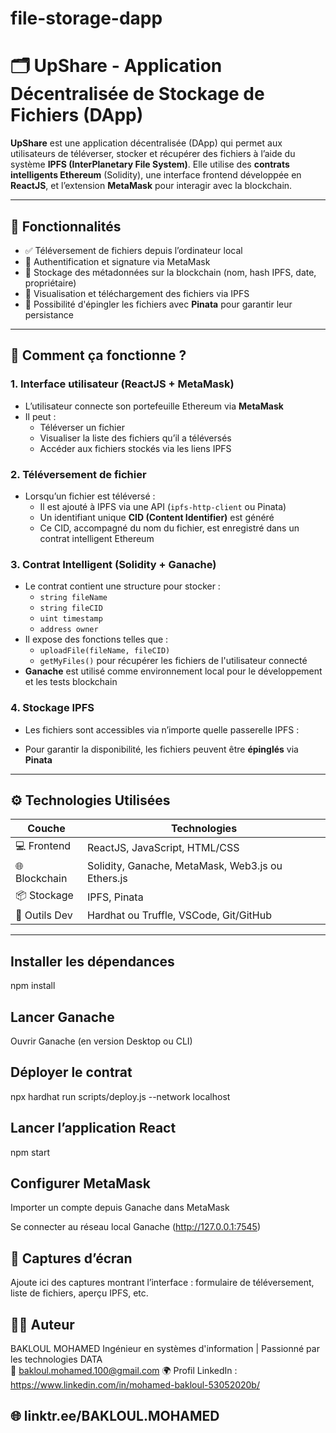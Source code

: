 # file-storage-dapp
# 🗂️ UpShare - Application Décentralisée de Stockage de Fichiers (DApp)

**UpShare** est une application décentralisée (DApp) qui permet aux utilisateurs de téléverser, stocker et récupérer des fichiers à l’aide du système **IPFS (InterPlanetary File System)**. Elle utilise des **contrats intelligents Ethereum** (Solidity), une interface frontend développée en **ReactJS**, et l’extension **MetaMask** pour interagir avec la blockchain.

---

## 🚀 Fonctionnalités

- ✅ Téléversement de fichiers depuis l’ordinateur local
- 🔐 Authentification et signature via MetaMask
- 📝 Stockage des métadonnées sur la blockchain (nom, hash IPFS, date, propriétaire)
- 📁 Visualisation et téléchargement des fichiers via IPFS
- 📌 Possibilité d'épingler les fichiers avec **Pinata** pour garantir leur persistance

---

## 🧠 Comment ça fonctionne ?

### 1. **Interface utilisateur (ReactJS + MetaMask)**

- L’utilisateur connecte son portefeuille Ethereum via **MetaMask**
- Il peut :
  - Téléverser un fichier
  - Visualiser la liste des fichiers qu’il a téléversés
  - Accéder aux fichiers stockés via les liens IPFS

### 2. **Téléversement de fichier**

- Lorsqu’un fichier est téléversé :
  - Il est ajouté à IPFS via une API (`ipfs-http-client` ou Pinata)
  - Un identifiant unique **CID (Content Identifier)** est généré
  - Ce CID, accompagné du nom du fichier, est enregistré dans un contrat intelligent Ethereum

### 3. **Contrat Intelligent (Solidity + Ganache)**

- Le contrat contient une structure pour stocker :
  - `string fileName`
  - `string fileCID`
  - `uint timestamp`
  - `address owner`
- Il expose des fonctions telles que :
  - `uploadFile(fileName, fileCID)`
  - `getMyFiles()` pour récupérer les fichiers de l'utilisateur connecté
- **Ganache** est utilisé comme environnement local pour le développement et les tests blockchain

### 4. **Stockage IPFS**

- Les fichiers sont accessibles via n’importe quelle passerelle IPFS :


- Pour garantir la disponibilité, les fichiers peuvent être **épinglés** via **Pinata**

---

## ⚙️ Technologies Utilisées

| Couche | Technologies |
|--------|--------------|
| 💻 Frontend | ReactJS, JavaScript, HTML/CSS |
| 🌐 Blockchain | Solidity, Ganache, MetaMask, Web3.js ou Ethers.js |
| 📦 Stockage | IPFS, Pinata |
| 🔧 Outils Dev | Hardhat ou Truffle, VSCode, Git/GitHub |

---

## Installer les dépendances
 
npm install

## Lancer Ganache

Ouvrir Ganache (en version Desktop ou CLI)

## Déployer le contrat
 
npx hardhat run scripts/deploy.js --network localhost

## Lancer l’application React
 
npm start

## Configurer MetaMask

Importer un compte depuis Ganache dans MetaMask

Se connecter au réseau local Ganache (http://127.0.0.1:7545)

## 📸 Captures d’écran

Ajoute ici des captures montrant l’interface : formulaire de téléversement, liste de fichiers, aperçu IPFS, etc.

## 🙋‍♂️ Auteur

BAKLOUL MOHAMED 
Ingénieur en systèmes d'information | Passionné par les technologies DATA  
📧 bakloul.mohamed.100@gmail.com 
🌍 Profil LinkedIn : https://www.linkedin.com/in/mohamed-bakloul-53052020b/

## 🌐 linktr.ee/BAKLOUL.MOHAMED

